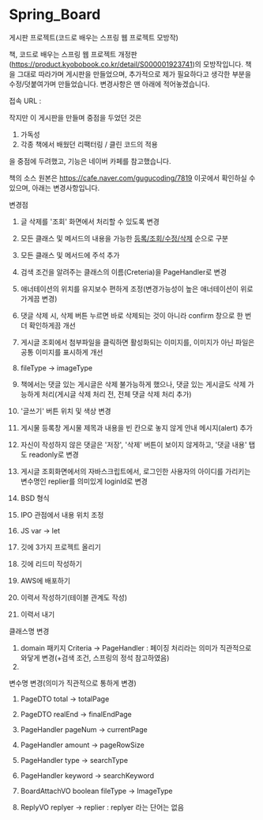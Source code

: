 # Spring_Board
게시판 프로젝트(코드로 배우는 스프링 웹 프로젝트 모방작)


책, 코드로 배우는 스프링 웹 프로젝트 개정판(https://product.kyobobook.co.kr/detail/S000001923741)의 모방작입니다.
책을 그대로 따라가며 게시판을 만들었으며,
추가적으로 제가 필요하다고 생각한 부분을 수정/덧붙여가며 만들었습니다.
변경사항은 맨 아래에 적어놓겠습니다.

접속 URL : 


작지만 이 게시판을 만들며 중점을 두었던 것은
1. 가독성
2. 각종 책에서 배웠던 리팩터링 / 클린 코드의 적용

을 중점에 두려했고, 기능은 네이버 카페를 참고했습니다.



책의 소스 원본은 https://cafe.naver.com/gugucoding/7819 이곳에서 확인하실 수 있으며,
아래는 변경사항입니다.



변경점
1. 글 삭제를 '조회' 화면에서 처리할 수 있도록 변경

1. 모든 클래스 및 메서드의 내용을 가능한 [등록/조회/수정/삭제](crud) 순으로 구분 
2. 모든 클래스 및 메서드에 주석 추가
3. 검색 조건을 알려주는 클래스의 이름(Creteria)을 PageHandler로 변경
4. 애너테이션의 위치를 유지보수 편하게 조정(변경가능성이 높은 애너테이션이 위로 가게끔 변경)
5. 댓글 삭제 시, 삭제 버튼 누르면 바로 삭제되는 것이 아니라 confirm 창으로 한 번 더 확인하게끔 개선
6. 게시글 조회에서 첨부파일을 클릭하면 활성화되는 이미지를, 이미지가 아닌 파일은 공통 이미지를 표시하게 개선
7. fileType -> imageType
8. 책에서는 댓글 있는 게시글은 삭제 불가능하게 했으나, 댓글 있는 게시글도 삭제 가능하게 처리(게시글 삭제 처리 전, 전체 댓글 삭제 처리 추가)
9. '글쓰기' 버튼 위치 및 색상 변경
10. 게시물 등록창 게시물 제목과 내용을 빈 칸으로 놓지 않게 안내 메시지(alert) 추가
11. 자신이 작성하지 않은 댓글은 '저장', '삭제' 버튼이 보이지 않게하고, '댓글 내용' 탭도 readonly로 변경
12. 게시글 조회화면에서의 자바스크립트에서, 로그인한 사용자의 아이디를 가리키는 변수명인 replier를 의미있게 loginId로 변경
13. BSD 형식
14. IPO 관점에서 내용 위치 조정
15. JS var -> let 

1. 깃에 3가지 프로젝트 올리기
2. 깃에 리드미 작성하기
3. AWS에 배포하기
4. 이력서 작성하기(테이블 관계도 작성)
5. 이력서 내기


클래스명 변경
 1. domain 패키지 Criteria -> PageHandler : 페이징 처리라는 의미가 직관적으로 와닿게 변경(+검색 조건, 스프링의 정석 참고하였음)
 2. 

변수명 변경(의미가 직관적으로 통하게 변경)
1. PageDTO total -> totalPage
2. PageDTO realEnd -> finalEndPage

3. PageHandler pageNum -> currentPage
4. PageHandler amount -> pageRowSize
5. PageHandler type -> searchType
6. PageHandler keyword -> searchKeyword

7. BoardAttachVO boolean fileType -> ImageType

8. ReplyVO replyer -> replier : replyer 라는 단어는 없음
